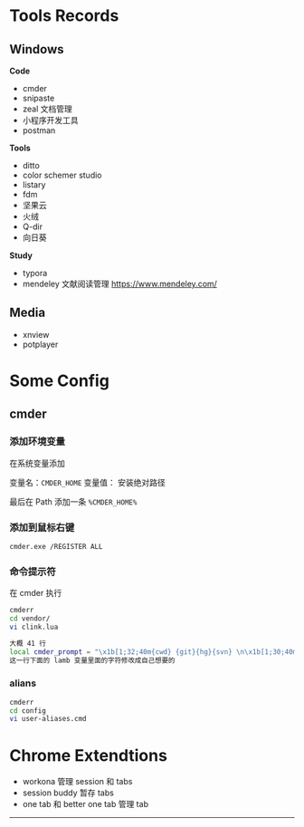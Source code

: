 # Tools Records

## Windows

**Code**

- cmder
- snipaste
- zeal 文档管理
- 小程序开发工具
- postman

**Tools**

- ditto
- color schemer studio
- listary
- fdm
- 坚果云
- 火绒
- Q-dir
- 向日葵



**Study**

- typora
- mendeley 文献阅读管理 https://www.mendeley.com/

## **Media**

- xnview
- potplayer
# Some Config

## cmder

### 添加环境变量

在系统变量添加

变量名：`CMDER_HOME`
变量值： 安装绝对路径

最后在 Path 添加一条
`%CMDER_HOME%`

### 添加到鼠标右键

```bash
cmder.exe /REGISTER ALL
```

### 命令提示符

在 cmder 执行

```bash
cmderr
cd vendor/
vi clink.lua

大概 41 行
local cmder_prompt = "\x1b[1;32;40m{cwd} {git}{hg}{svn} \n\x1b[1;30;40m{lamb} \x1b[0m"
这一行下面的 lamb 变量里面的字符修改成自己想要的
```

### alians

```bash
cmderr
cd config
vi user-aliases.cmd
```

# Chrome Extendtions

- workona 管理 session 和 tabs
- session buddy 暂存 tabs
- one tab 和 better one tab 管理 tab

---
